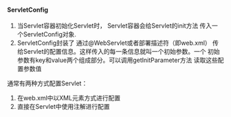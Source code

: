 #### ServletConfig

1. 当Servlet容器初始化Servlet时， Servlet容器会给Servlet的init方法
传入一个ServletConfig对象.
2. ServletConfig封装了 通过@WebServlet或者部署描述符（即web.xml）
传给Servlet的配置信息。这样传入的每一条信息就叫一个初始参数。一个
初始参数有key和value两个组成部分。可以调用getInitParameter方法
读取这些配置参数值

通常有两种方式配置Servlet：

1. 在web.xml中以XML元素方式进行配置
2. 直接在Servlet中使用注解进行配置
